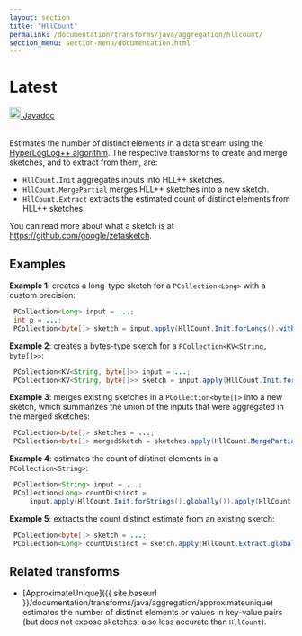 ```yaml
---
layout: section
title: "HllCount"
permalink: /documentation/transforms/java/aggregation/hllcount/
section_menu: section-menu/documentation.html
---
```

<!--
Licensed under the Apache License, Version 2.0 (the "License");
you may not use this file except in compliance with the License.
You may obtain a copy of the License at

http://www.apache.org/licenses/LICENSE-2.0

Unless required by applicable law or agreed to in writing, software
distributed under the License is distributed on an "AS IS" BASIS,
WITHOUT WARRANTIES OR CONDITIONS OF ANY KIND, either express or implied.
See the License for the specific language governing permissions and
limitations under the License.
-->
# Latest
<table align="left">
    <a target="_blank" class="button"
        href="https://beam.apache.org/releases/javadoc/current/index.html?org/apache/beam/sdk/extensions/zetasketch/HllCount.html">
      <img src="https://beam.apache.org/images/logos/sdks/java.png" width="20px" height="20px"
           alt="Javadoc" />
     Javadoc
    </a>
</table>
<br>

Estimates the number of distinct elements in a data stream using the
[HyperLogLog++ algorithm](https://static.googleusercontent.com/media/research.google.com/en/us/pubs/archive/40671.pdf).
The respective transforms to create and merge sketches, and to extract from them, are:

* `HllCount.Init` aggregates inputs into HLL++ sketches.
* `HllCount.MergePartial` merges HLL++ sketches into a new sketch.
* `HllCount.Extract` extracts the estimated count of distinct elements from HLL++ sketches.

You can read more about what a sketch is at https://github.com/google/zetasketch.

## Examples
**Example 1**: creates a long-type sketch for a `PCollection<Long>` with a custom precision:
```java
 PCollection<Long> input = ...;
 int p = ...;
 PCollection<byte[]> sketch = input.apply(HllCount.Init.forLongs().withPrecision(p).globally());
```

**Example 2**: creates a bytes-type sketch for a `PCollection<KV<String, byte[]>>`:
```java
 PCollection<KV<String, byte[]>> input = ...;
 PCollection<KV<String, byte[]>> sketch = input.apply(HllCount.Init.forBytes().perKey());
```

**Example 3**: merges existing sketches in a `PCollection<byte[]>` into a new sketch,
which summarizes the union of the inputs that were aggregated in the merged sketches:
```java
 PCollection<byte[]> sketches = ...;
 PCollection<byte[]> mergedSketch = sketches.apply(HllCount.MergePartial.globally());
```

**Example 4**: estimates the count of distinct elements in a `PCollection<String>`:
```java
 PCollection<String> input = ...;
 PCollection<Long> countDistinct =
     input.apply(HllCount.Init.forStrings().globally()).apply(HllCount.Extract.globally());
```

**Example 5**: extracts the count distinct estimate from an existing sketch:
```java
 PCollection<byte[]> sketch = ...;
 PCollection<Long> countDistinct = sketch.apply(HllCount.Extract.globally());
```

## Related transforms
* [ApproximateUnique]({{ site.baseurl }}/documentation/transforms/java/aggregation/approximateunique)
  estimates the number of distinct elements or values in key-value pairs (but does not expose sketches; also less accurate than `HllCount`).